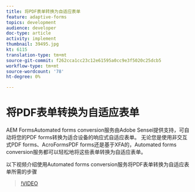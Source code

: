 ```yaml
---
title: 将PDF表单转换为自适应表单
feature: adaptive-forms
topics: development
audience: developer
doc-type: article
activity: implement
thumbnail: 39495.jpg
kt: 6115
translation-type: tm+mt
source-git-commit: f262cca1cc23c12e61595a0cc9e3f5020c25dcb5
workflow-type: tm+mt
source-wordcount: '78'
ht-degree: 0%

---
```


# 将PDF表单转换为自适应表单

AEM FormsAutomated forms conversion服务由Adobe Sensei提供支持，可自动将您的PDF forms转换为适合设备的响应式自适应表单。 无论您是使用非交互式PDF forms、AcroFormsPDF forms还是基于XFA的，Automated forms conversion服务都可以轻松地将这些表单转换为自适应表单。

以下视频介绍使用Automated forms conversion服务将PDF表单转换为自适应表单所需的步骤

>[!VIDEO](https://video.tv.adobe.com/v/39495/?quality=9&learn=on)


